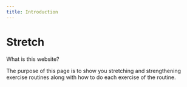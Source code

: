 ```yaml
---
title: Introduction
---
```


# Stretch

What is this website?

The purpose of this page is to show you stretching and strengthening exercise routines along with how to do each exercise of the routine.
